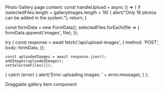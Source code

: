 Photo Gallery page content:
const handleUpload = async () => {
  if (selectedFiles.length + galleryImages.length > 16) {
    alert("Only 16 photos can be added in the system.");
    return;
  }

  const formData = new FormData();
  selectedFiles.forEach(file => {
    formData.append('images', file);
  });

  try {
    const response = await fetch('/api/upload-images', {
      method: 'POST',
      body: formData,
    });

    const uploadedImages = await response.json();
    addImages(uploadedImages);
    setSelectedFiles([]);
  } catch (error) {
    alert('Error uploading images: ' + error.message);
  }
};

Draggable gallery item component